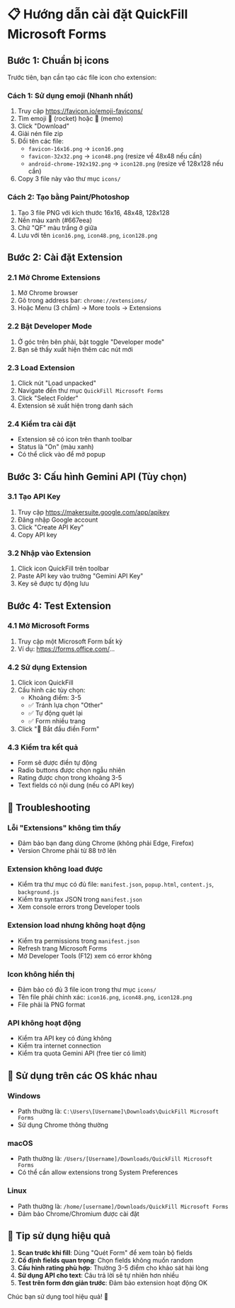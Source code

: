 # 📋 Hướng dẫn cài đặt QuickFill Microsoft Forms

## Bước 1: Chuẩn bị icons

Trước tiên, bạn cần tạo các file icon cho extension:

### Cách 1: Sử dụng emoji (Nhanh nhất)
1. Truy cập https://favicon.io/emoji-favicons/
2. Tìm emoji 🚀 (rocket) hoặc 📝 (memo)
3. Click "Download" 
4. Giải nén file zip
5. Đổi tên các file:
   - `favicon-16x16.png` → `icon16.png`
   - `favicon-32x32.png` → `icon48.png` (resize về 48x48 nếu cần)
   - `android-chrome-192x192.png` → `icon128.png` (resize về 128x128 nếu cần)
6. Copy 3 file này vào thư mục `icons/`

### Cách 2: Tạo bằng Paint/Photoshop
1. Tạo 3 file PNG với kích thước 16x16, 48x48, 128x128
2. Nền màu xanh (#667eea)
3. Chữ "QF" màu trắng ở giữa
4. Lưu với tên `icon16.png`, `icon48.png`, `icon128.png`

## Bước 2: Cài đặt Extension

### 2.1 Mở Chrome Extensions
1. Mở Chrome browser
2. Gõ trong address bar: `chrome://extensions/`
3. Hoặc Menu (3 chấm) → More tools → Extensions

### 2.2 Bật Developer Mode
1. Ở góc trên bên phải, bật toggle "Developer mode"
2. Bạn sẽ thấy xuất hiện thêm các nút mới

### 2.3 Load Extension
1. Click nút "Load unpacked"
2. Navigate đến thư mục `QuickFill Microsoft Forms`
3. Click "Select Folder"
4. Extension sẽ xuất hiện trong danh sách

### 2.4 Kiểm tra cài đặt
- Extension sẽ có icon trên thanh toolbar
- Status là "On" (màu xanh)
- Có thể click vào để mở popup

## Bước 3: Cấu hình Gemini API (Tùy chọn)

### 3.1 Tạo API Key
1. Truy cập https://makersuite.google.com/app/apikey
2. Đăng nhập Google account
3. Click "Create API Key"
4. Copy API key

### 3.2 Nhập vào Extension
1. Click icon QuickFill trên toolbar
2. Paste API key vào trường "Gemini API Key"
3. Key sẽ được tự động lưu

## Bước 4: Test Extension

### 4.1 Mở Microsoft Forms
1. Truy cập một Microsoft Form bất kỳ
2. Ví dụ: https://forms.office.com/...

### 4.2 Sử dụng Extension
1. Click icon QuickFill
2. Cấu hình các tùy chọn:
   - Khoảng điểm: 3-5
   - ✅ Tránh lựa chọn "Other"
   - ✅ Tự động quét lại
   - ✅ Form nhiều trang
3. Click "🎯 Bắt đầu điền Form"

### 4.3 Kiểm tra kết quả
- Form sẽ được điền tự động
- Radio buttons được chọn ngẫu nhiên
- Rating được chọn trong khoảng 3-5
- Text fields có nội dung (nếu có API key)

## 🔧 Troubleshooting

### Lỗi "Extensions" không tìm thấy
- Đảm bảo bạn đang dùng Chrome (không phải Edge, Firefox)
- Version Chrome phải từ 88 trở lên

### Extension không load được
- Kiểm tra thư mục có đủ file: `manifest.json`, `popup.html`, `content.js`, `background.js`
- Kiểm tra syntax JSON trong `manifest.json`
- Xem console errors trong Developer tools

### Extension load nhưng không hoạt động
- Kiểm tra permissions trong `manifest.json`
- Refresh trang Microsoft Forms
- Mở Developer Tools (F12) xem có error không

### Icon không hiển thị
- Đảm bảo có đủ 3 file icon trong thư mục `icons/`
- Tên file phải chính xác: `icon16.png`, `icon48.png`, `icon128.png`
- File phải là PNG format

### API không hoạt động
- Kiểm tra API key có đúng không
- Kiểm tra internet connection
- Kiểm tra quota Gemini API (free tier có limit)

## 📱 Sử dụng trên các OS khác nhau

### Windows
- Path thường là: `C:\Users\[Username]\Downloads\QuickFill Microsoft Forms`
- Sử dụng Chrome thông thường

### macOS  
- Path thường là: `/Users/[Username]/Downloads/QuickFill Microsoft Forms`
- Có thể cần allow extensions trong System Preferences

### Linux
- Path thường là: `/home/[username]/Downloads/QuickFill Microsoft Forms`  
- Đảm bảo Chrome/Chromium được cài đặt

## 🚀 Tip sử dụng hiệu quả

1. **Scan trước khi fill**: Dùng "Quét Form" để xem toàn bộ fields
2. **Cố định fields quan trọng**: Chọn fields không muốn random
3. **Cấu hình rating phù hợp**: Thường 3-5 điểm cho khảo sát hài lòng
4. **Sử dụng API cho text**: Câu trả lời sẽ tự nhiên hơn nhiều
5. **Test trên form đơn giản trước**: Đảm bảo extension hoạt động OK

Chúc bạn sử dụng tool hiệu quả! 🎉